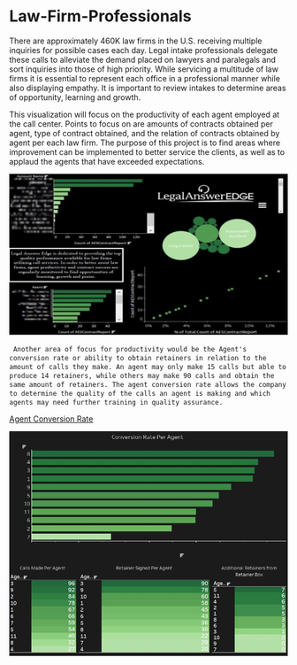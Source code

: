 # Law-Firm-Professionals

There are approximately 460K law firms in the U.S. receiving multiple inquiries for possible cases each day. Legal intake professionals delegate these calls to alleviate the demand placed on lawyers and paralegals and sort inquiries into those of high priority. While servicing a multitude of law firms it is essential to represent each office in a professional manner while also displaying empathy. It is important to review intakes to determine areas of opportunity, learning and growth. 

This visualization will focus on the productivity of each agent employed at the call center. Points to focus on are amounts of contracts obtained per agent, type of contract obtained, and the relation of contracts obtained by agent per each law firm. The purpose of this project is to find areas where improvement can be implemented to better service the clients, as well as to applaud the agents that have exceeded expectations. 



<img src="https://github.com/Peaganciara/Law-Firm-Professionals/blob/main/LAE%20pppppp.JPG" width="800" height="auto" alt="SS 1"/>


     Another area of focus for productivity would be the Agent's conversion rate or ability to obtain retainers in relation to the amount of calls they make. An agent may only make 15 calls but able to produce 14 retainers, while others may make 90 calls and obtain the same amount of retainers. The agent conversion rate allows the company to determine the quality of the calls an agent is making and which agents may need further training in quality assurance. 
[Agent Conversion Rate](https://public.tableau.com/app/profile/peagan.mitchell/viz/LAEConversionRatesPerAgent/Dashboard1)


<img src="https://github.com/Peaganciara/Law-Firm-Professionals/blob/main/LAE%20Conversion%20Rate.JPG" width="800" height="auto" alt="SS 1"/>


